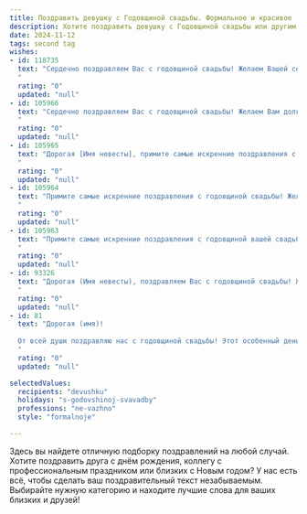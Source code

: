 ```yaml
---
title: Поздравить девушку с Годовщиной свадьбы. Формальное и красивое
description: Хотите поздравить девушку с Годовщиной свадьбы или другим праздником? Наш ИИ создаст незабываемое поздравление, а вы обязательно выделитесь среди других.  
date: 2024-11-12
tags: second tag
wishes:
- id: 118735
  text: "Сердечно поздравляем Вас с годовщиной свадьбы! Желаем Вашей семье долгих лет счастья, любви и благополучия, чтобы каждый день Вашей совместной жизни был наполнен радостью, взаимопониманием и нежностью. Пусть ваша любовь будет вечной и крепкой, как алмаз!
  "
  rating: "0"
  updated: "null"
- id: 105966
  text: "Сердечно поздравляем Вас с годовщиной свадьбы! Желаем Вам долгих лет совместной жизни, наполненных любовью, счастьем и взаимопониманием. Пусть ваша любовь с годами только крепнет, а семейный очаг всегда будет тёплым и уютным.
  "
  rating: "0"
  updated: "null"
- id: 105965
  text: "Дорогая [Имя невесты], примите самые искренние поздравления с годовщиной вашей свадьбы! Желаем вам сохранить на долгие годы ту любовь и нежность, что связывают вас, и пусть ваш семейный очаг всегда будет наполнен счастьем, теплом и взаимопониманием.  Пусть каждый прожитый вместе день будет наполнен радостью и благополучием.  Счастья вам и крепкой семьи!
  "
  rating: "0"
  updated: "null"
- id: 105964
  text: "Примите самые искренние поздравления с годовщиной свадьбы! Желаем вам долгих лет счастливой семейной жизни, наполненной любовью, взаимопониманием и гармонией. Пусть в вашем доме всегда царят уют, тепло и благополучие.
  "
  rating: "0"
  updated: "null"
- id: 105963
  text: "Примите самые искренние поздравления с годовщиной вашей свадьбы! Желаю вам сохранить на долгие годы ту любовь и нежность, что связывают вас, и пусть ваш семейный очаг всегда будет полон тепла, света и радости.
  "
  rating: "0"
  updated: "null"
- id: 93326
  text: "Дорогая (Имя невесты), поздравляем Вас с годовщиной свадьбы! Желаем Вам с (Имя жениха)  многих лет счастливой семейной жизни, наполненной любовью, взаимопониманием и радостью. Пусть ваша любовь будет крепкой и нерушимой, а семейный очаг всегда будет тёплым и уютным.
  "
  rating: "0"
  updated: "null"
- id: 81
  text: "Дорогая (имя)!
  
  От всей души поздравляю нас с годовщиной свадьбы! Этот особенный день напоминает о том важном шаге, который мы сделали навстречу друг другу, о начале нашего совместного пути. Пусть наша любовь с годами становится только крепче, нежность – глубже, а взаимопонимание – прочнее. Желаю нам и впредь с легкостью преодолевать любые преграды, неизменно поддерживая друг друга. С праздником!
  "
  rating: "0"
  updated: "null"

selectedValues:
  recipients: "devushku"
  holidays: "s-godovshinoj-svavadby"
  professions: "ne-vazhno"
  style: "formalnoje"

---
```


Здесь вы найдете отличную подборку поздравлений на любой случай.
Хотите поздравить друга с днём рождения, коллегу с профессиональным праздником или близких с Новым годом? У нас есть всё, чтобы сделать ваш поздравительный текст незабываемым. Выбирайте нужную категорию и находите лучшие слова для ваших близких и друзей!
